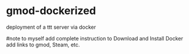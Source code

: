 # gmod-dockerized
deployment of a ttt server via docker


#note to myself
add complete instruction to Download and Install Docker
add links to gmod, Steam, etc.